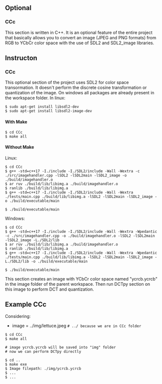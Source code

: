 ## Optional

### CCc

This section is written in C++. It is an optional feature of the entire project that basically allows you to convert an image (JPEG and PNG formats) from RGB to YCbCr color space with the use of SDL2 and SDL2_image libraries.

## Instructon

### CCc

This optional section of the project uses SDL2 for color space transormation. It doesn't perform the discrete cosine transformation or quantization of the image. On windows all packages are already present in the workspace folder.
In linux:

```console
$ sudo apt-get install libsdl2-dev
$ sudo apt-get install libsdl2-image-dev
```

#### With Make

```console
$ cd CCc
$ make all
```

#### Without Make

Linux:

```console
$ cd CCc
$ g++ -std=c++17 -I./include -I./SDL2/include -Wall -Wextra -c ./src/imagehandler.cpp -lSDL2 -lSDL2main -lSDL2_image -o ./build/imagehandler.o
$ ar ruv ./build/lib/libimg.a ./build/imagehandler.o
$ ranlib ./build/lib/libimg.a
$ g++ -std=c++17 -I./include -I./SDL2/include -Wall -Wextra ./tests/main.cpp ./build/lib/libimg.a -lSDL2 -lSDL2main -lSDL2_image -o ./build/executable/main

$ ./build/executable/main
```

Windows:

```console
$ cd CCc
$ g++ -std=c++17 -I./include -I./SDL2/include -Wall -Wextra -Wpedantic -c ./src/imagehandler.cpp -o ./build/imagehandler.o -lSDL2 -lSDL2main -lSDL2_image -L./SDL2/lib
$ ar ruv ./build/lib/libimg.a ./build/imagehandler.o
$ ranlib ./build/lib/libimg.a
$ g++ -std=c++17 -I./include -I./SDL2/include -Wall -Wextra -Wpedantic ./tests/main.cpp ./build/lib/libimg.a -lSDL2 -lSDL2main -lSDL2_image -L./SDL2/lib -o ./build/executable/main

$ ./build/executable/main
```

This section creates an image with YCbCr color space named "ycrcb.ycrcb" in the image folder of the parent workspace. Then run DCTpy section on this image to perform DCT and quantization.

## Example CCc

Considering:

- image = ../img/lettuce.jpeg `# ../ because we are in CCc folder`

```console
$ cd CCc
$ make all

# image ycrcb.ycrcb will be saved into "img" folder
# now we can perform DCTpy directly

$ cd ..
$ make exe
$ Image filepath: ./img/ycrcb.ycrcb
$ ...
$ ...
```
